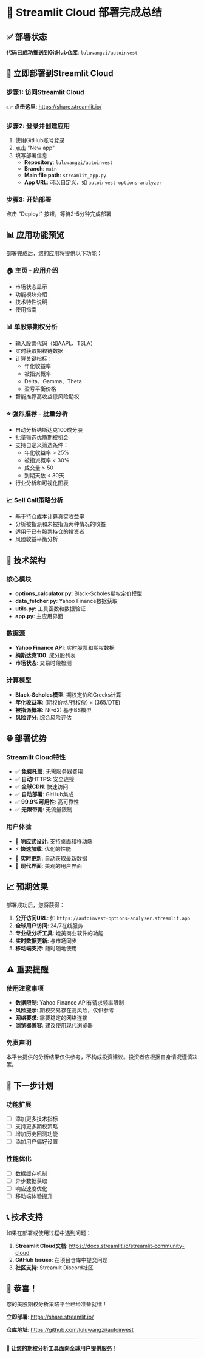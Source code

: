 # 🎉 Streamlit Cloud 部署完成总结

## ✅ 部署状态

**代码已成功推送到GitHub仓库**: `luluwangzi/autoinvest`

## 🚀 立即部署到Streamlit Cloud

### 步骤1: 访问Streamlit Cloud
👉 **点击这里**: https://share.streamlit.io/

### 步骤2: 登录并创建应用
1. 使用GitHub账号登录
2. 点击 "New app"
3. 填写部署信息：
   - **Repository**: `luluwangzi/autoinvest`
   - **Branch**: `main`
   - **Main file path**: `streamlit_app.py`
   - **App URL**: 可以自定义，如 `autoinvest-options-analyzer`

### 步骤3: 开始部署
点击 "Deploy!" 按钮，等待2-5分钟完成部署

## 📊 应用功能预览

部署完成后，您的应用将提供以下功能：

### 🏠 主页 - 应用介绍
- 市场状态显示
- 功能模块介绍
- 技术特性说明
- 使用指南

### 📊 单股票期权分析
- 输入股票代码（如AAPL、TSLA）
- 实时获取期权链数据
- 计算关键指标：
  - 年化收益率
  - 被指派概率
  - Delta、Gamma、Theta
  - 盈亏平衡价格
- 智能推荐高收益低风险期权

### ⭐ 强烈推荐 - 批量分析
- 自动分析纳斯达克100成分股
- 批量筛选优质期权机会
- 支持自定义筛选条件：
  - 年化收益率 > 25%
  - 被指派概率 < 30%
  - 成交量 > 50
  - 到期天数 < 30天
- 行业分析和可视化图表

### 📈 Sell Call策略分析
- 基于持仓成本计算真实收益率
- 分析被指派和未被指派两种情况的收益
- 适用于已有股票持仓的投资者
- 风险收益平衡分析

## 🔧 技术架构

### 核心模块
- **options_calculator.py**: Black-Scholes期权定价模型
- **data_fetcher.py**: Yahoo Finance数据获取
- **utils.py**: 工具函数和数据验证
- **app.py**: 主应用界面

### 数据源
- **Yahoo Finance API**: 实时股票和期权数据
- **纳斯达克100**: 成分股列表
- **市场状态**: 交易时段检测

### 计算模型
- **Black-Scholes模型**: 期权定价和Greeks计算
- **年化收益率**: (期权价格/行权价) × (365/DTE)
- **被指派概率**: N(-d2) 基于BS模型
- **风险评分**: 综合风险评估

## 🌐 部署优势

### Streamlit Cloud特性
- ✅ **免费托管**: 无需服务器费用
- ✅ **自动HTTPS**: 安全连接
- ✅ **全球CDN**: 快速访问
- ✅ **自动部署**: GitHub集成
- ✅ **99.9%可用性**: 高可靠性
- ✅ **无限带宽**: 无流量限制

### 用户体验
- 📱 **响应式设计**: 支持桌面和移动端
- ⚡ **快速加载**: 优化的性能
- 🔄 **实时更新**: 自动获取最新数据
- 🎨 **现代界面**: 美观的用户界面

## 📈 预期效果

部署成功后，您将获得：

1. **公开访问URL**: 如 `https://autoinvest-options-analyzer.streamlit.app`
2. **全球用户访问**: 24/7在线服务
3. **专业级分析工具**: 媲美商业软件的功能
4. **实时数据更新**: 与市场同步
5. **移动端支持**: 随时随地使用

## ⚠️ 重要提醒

### 使用注意事项
- **数据限制**: Yahoo Finance API有请求频率限制
- **风险提示**: 期权交易存在高风险，仅供参考
- **网络要求**: 需要稳定的网络连接
- **浏览器兼容**: 建议使用现代浏览器

### 免责声明
本平台提供的分析结果仅供参考，不构成投资建议。投资者应根据自身情况谨慎决策。

## 🎯 下一步计划

### 功能扩展
- [ ] 添加更多技术指标
- [ ] 支持更多期权策略
- [ ] 增加历史回测功能
- [ ] 添加用户偏好设置

### 性能优化
- [ ] 数据缓存机制
- [ ] 异步数据获取
- [ ] 响应速度优化
- [ ] 移动端体验提升

## 📞 技术支持

如果在部署或使用过程中遇到问题：

1. **Streamlit Cloud文档**: https://docs.streamlit.io/streamlit-community-cloud
2. **GitHub Issues**: 在项目仓库中提交问题
3. **社区支持**: Streamlit Discord社区

## 🎉 恭喜！

您的美股期权分析策略平台已经准备就绪！

**立即部署**: https://share.streamlit.io/

**仓库地址**: https://github.com/luluwangzi/autoinvest

---

**🚀 让您的期权分析工具面向全球用户提供服务！**
